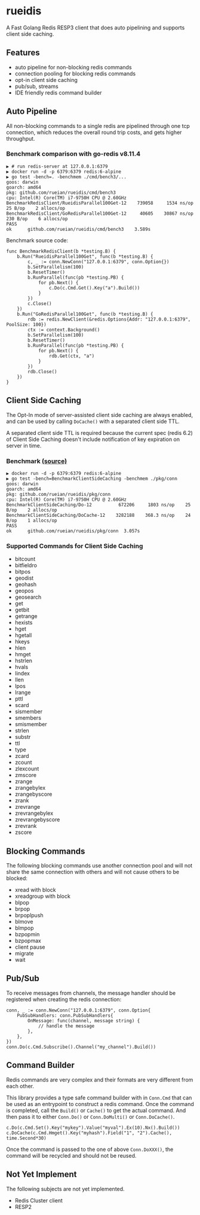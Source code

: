 # rueidis
A Fast Golang Redis RESP3 client that does auto pipelining and supports client side caching.

## Features

* auto pipeline for non-blocking redis commands
* connection pooling for blocking redis commands
* opt-in client side caching
* pub/sub, streams
* IDE friendly redis command builder

## Auto Pipeline

All non-blocking commands to a single redis are pipelined through one tcp connection, which reduces
the overall round trip costs, and gets higher throughput.

### Benchmark comparison with go-redis v8.11.4

```shell
▶ # run redis-server at 127.0.0.1:6379
▶ docker run -d -p 6379:6379 redis:6-alpine
▶ go test -bench=. -benchmem ./cmd/bench3/...
goos: darwin
goarch: amd64
pkg: github.com/rueian/rueidis/cmd/bench3
cpu: Intel(R) Core(TM) i7-9750H CPU @ 2.60GHz
BenchmarkRedisClient/RueidisParallel100Get-12    739058     1534 ns/op     25 B/op    2 allocs/op
BenchmarkRedisClient/GoRedisParallel100Get-12     40605    30867 ns/op    230 B/op    6 allocs/op
PASS
ok  	github.com/rueian/rueidis/cmd/bench3	3.589s

```
Benchmark source code:
```golang
func BenchmarkRedisClient(b *testing.B) {
	b.Run("RueidisParallel100Get", func(b *testing.B) {
		c, _ := conn.NewConn("127.0.0.1:6379", conn.Option{})
		b.SetParallelism(100)
		b.ResetTimer()
		b.RunParallel(func(pb *testing.PB) {
			for pb.Next() {
				c.Do(c.Cmd.Get().Key("a").Build())
			}
		})
		c.Close()
	})
	b.Run("GoRedisParallel100Get", func(b *testing.B) {
		rdb := redis.NewClient(&redis.Options{Addr: "127.0.0.1:6379", PoolSize: 100})
		ctx := context.Background()
		b.SetParallelism(100)
		b.ResetTimer()
		b.RunParallel(func(pb *testing.PB) {
			for pb.Next() {
				rdb.Get(ctx, "a")
			}
		})
		rdb.Close()
	})
}
```

## Client Side Caching

The Opt-In mode of server-assisted client side caching are always enabled, and can be used by calling `DoCache()` with
a separated client side TTL.

A separated client side TTL is required because the current spec (redis 6.2) of Client Side Caching doesn't include notification of
key expiration on server in time.

### Benchmark [(source)](./pkg/conn/conn_test.go)

```shell
▶ docker run -d -p 6379:6379 redis:6-alpine
▶ go test -bench=BenchmarkClientSideCaching -benchmem ./pkg/conn
goos: darwin
goarch: amd64
pkg: github.com/rueian/rueidis/pkg/conn
cpu: Intel(R) Core(TM) i7-9750H CPU @ 2.60GHz
BenchmarkClientSideCaching/Do-12          672206     1803 ns/op    25 B/op    2 allocs/op
BenchmarkClientSideCaching/DoCache-12    3282188    368.3 ns/op    24 B/op    1 allocs/op
PASS
ok  	github.com/rueian/rueidis/pkg/conn	3.057s
```

### Supported Commands for Client Side Caching

* bitcount
* bitfieldro
* bitpos
* geodist
* geohash
* geopos
* geosearch
* get
* getbit
* getrange
* hexists
* hget
* hgetall
* hkeys
* hlen
* hmget
* hstrlen
* hvals
* lindex
* llen
* lpos
* lrange
* pttl
* scard
* sismember
* smembers
* smismember
* strlen
* substr
* ttl
* type
* zcard
* zcount
* zlexcount
* zmscore
* zrange
* zrangebylex
* zrangebyscore
* zrank
* zrevrange
* zrevrangebylex
* zrevrangebyscore
* zrevrank
* zscore

## Blocking Commands

The following blocking commands use another connection pool and will not share the same connection
with others and will not cause others to be blocked:

* xread with block
* xreadgroup with block
* blpop
* brpop
* brpoplpush
* blmove
* blmpop
* bzpopmin
* bzpopmax
* client pause
* migrate
* wait

## Pub/Sub

To receive messages from channels, the message handler should be registered when creating the redis connection:

```golang
conn, _ := conn.NewConn("127.0.0.1:6379", conn.Option{
    PubSubHandlers: conn.PubSubHandlers{
        OnMessage: func(channel, message string) {
            // handle the message
        },
    },
})
conn.Do(c.Cmd.Subscribe().Channel("my_channel").Build())
```

## Command Builder

Redis commands are very complex and their formats are very different from each other.

This library provides a type safe command builder with in `Conn.Cmd` that can be used as
an entrypoint to construct a redis command. Once the command is completed, call the `Build()` or `Cache()` to get the actual command.
And then pass it to either `Conn.Do()` or `Conn.DoMulti()` or `Conn.DoCache()`.

```golang
c.Do(c.Cmd.Set().Key("mykey").Value("myval").Ex(10).Nx().Build())
c.DoCache(c.Cmd.Hmget().Key("myhash").Field("1", "2").Cache(), time.Second*30)
```

Once the command is passed to the one of above `Conn.DoXXX()`, the command will be recycled and should not be reused.

## Not Yet Implement

The following subjects are not yet implemented.

* Redis Cluster client
* RESP2
